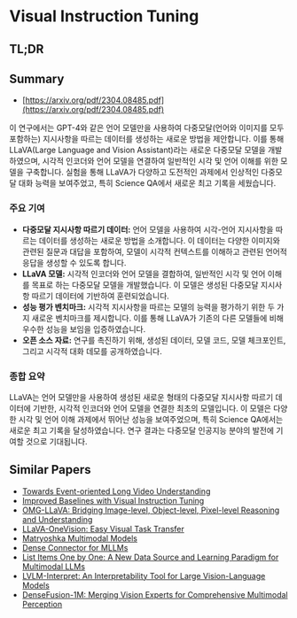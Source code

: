 # Visual Instruction Tuning
## TL;DR
## Summary
- [https://arxiv.org/pdf/2304.08485.pdf](https://arxiv.org/pdf/2304.08485.pdf)

이 연구에서는 GPT-4와 같은 언어 모델만을 사용하여 다중모달(언어와 이미지를 모두 포함하는) 지시사항을 따르는 데이터를 생성하는 새로운 방법을 제안합니다. 이를 통해 LLaVA(Large Language and Vision Assistant)라는 새로운 다중모달 모델을 개발하였으며, 시각적 인코더와 언어 모델을 연결하여 일반적인 시각 및 언어 이해를 위한 모델을 구축합니다. 실험을 통해 LLaVA가 다양하고 도전적인 과제에서 인상적인 다중모달 대화 능력을 보여주었고, 특히 Science QA에서 새로운 최고 기록을 세웠습니다.

### 주요 기여
- **다중모달 지시사항 따르기 데이터:** 언어 모델을 사용하여 시각-언어 지시사항을 따르는 데이터를 생성하는 새로운 방법을 소개합니다. 이 데이터는 다양한 이미지와 관련된 질문과 대답을 포함하여, 모델이 시각적 컨텍스트를 이해하고 관련된 언어적 응답을 생성할 수 있도록 합니다.
- **LLaVA 모델:** 시각적 인코더와 언어 모델을 결합하여, 일반적인 시각 및 언어 이해를 목표로 하는 다중모달 모델을 개발했습니다. 이 모델은 생성된 다중모달 지시사항 따르기 데이터에 기반하여 훈련되었습니다.
- **성능 평가 벤치마크:** 시각적 지시사항을 따르는 모델의 능력을 평가하기 위한 두 가지 새로운 벤치마크를 제시합니다. 이를 통해 LLaVA가 기존의 다른 모델들에 비해 우수한 성능을 보임을 입증하였습니다.
- **오픈 소스 자료:** 연구를 촉진하기 위해, 생성된 데이터, 모델 코드, 모델 체크포인트, 그리고 시각적 대화 데모를 공개하였습니다.

### 종합 요약
LLaVA는 언어 모델만을 사용하여 생성된 새로운 형태의 다중모달 지시사항 따르기 데이터에 기반한, 시각적 인코더와 언어 모델을 연결한 최초의 모델입니다. 이 모델은 다양한 시각 및 언어 이해 과제에서 뛰어난 성능을 보여주었으며, 특히 Science QA에서는 새로운 최고 기록을 달성하였습니다. 연구 결과는 다중모달 인공지능 분야의 발전에 기여할 것으로 기대됩니다.

## Similar Papers
- [Towards Event-oriented Long Video Understanding](2406.14129.md)
- [Improved Baselines with Visual Instruction Tuning](2310.03744.md)
- [OMG-LLaVA: Bridging Image-level, Object-level, Pixel-level Reasoning and Understanding](2406.19389.md)
- [LLaVA-OneVision: Easy Visual Task Transfer](2408.03326.md)
- [Matryoshka Multimodal Models](2405.17430.md)
- [Dense Connector for MLLMs](2405.13800.md)
- [List Items One by One: A New Data Source and Learning Paradigm for Multimodal LLMs](2404.16375.md)
- [LVLM-Interpret: An Interpretability Tool for Large Vision-Language Models](2404.03118.md)
- [DenseFusion-1M: Merging Vision Experts for Comprehensive Multimodal Perception](2407.08303.md)
